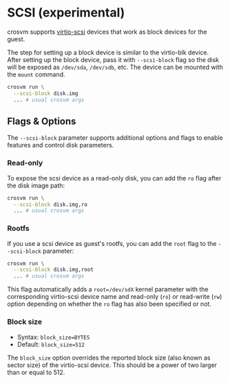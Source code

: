 # SCSI (experimental)

crosvm supports
[virtio-scsi](https://docs.oasis-open.org/virtio/virtio/v1.2/csd01/virtio-v1.2-csd01.html#x1-3430006)
devices that work as block devices for the guest.

The step for setting up a block device is similar to the virtio-blk device. After setting up the
block device, pass it with `--scsi-block` flag so the disk will be exposed as `/dev/sda`,
`/dev/sdb`, etc. The device can be mounted with the `mount` command.

```sh
crosvm run \
  --scsi-block disk.img
  ... # usual crosvm args
```

## Flags & Options

The `--scsi-block` parameter supports additional options and flags to enable features and control
disk parameters.

### Read-only

To expose the scsi device as a read-only disk, you can add the `ro` flag after the disk image path:

```sh
crosvm run \
  --scsi-block disk.img,ro
  ... # usual crosvm args
```

### Rootfs

If you use a scsi device as guest's rootfs, you can add the `root` flag to the `--scsi-block`
parameter:

```sh
crosvm run \
  --scsi-block disk.img,root
  ... # usual crosvm args
```

This flag automatically adds a `root=/dev/sdX` kernel parameter with the corresponding virtio-scsi
device name and read-only (`ro`) or read-write (`rw`) option depending on whether the `ro` flag has
also been specified or not.

### Block size

- Syntax: `block_size=BYTES`
- Default: `block_size=512`

The `block_size` option overrides the reported block size (also known as sector size) of the
virtio-scsi device. This should be a power of two larger than or equal to 512.
